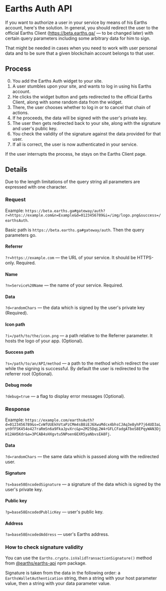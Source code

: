 # Earths Auth API

If you want to authorize a user in your service by means of his Earths account, here's the solution. In general, you should redirect the user to the official Earths Client (https://beta.earths.ga/ — to be changed later) with certain query parameters including some arbitrary data for him to sign.

That might be needed in cases when you need to work with user personal data and to be sure that a given blockchain account belongs to that user.

## Process

0.  You add the Earths Auth widget to your site.
1.  A user stumbles upon your site, and wants to log in using his Earths account.
2.  He clicks the widget button and gets redirected to the official Earths Client, along with some random data from the widget.
3.  There, the user chooses whether to log in or to cancel that chain of actions.
4.  If he proceeds, the data will be signed with the user's private key.
5.  The user then gets redirected back to your site, along with the signature and user's public key.
6.  You check the validity of the signature against the data provided for that user.
7.  If all is correct, the user is now authenticated in your service.

If the user interrupts the process, he stays on the Earths Client page.

## Details

Due to the length limitations of the query string all parameters are expressed with one character.

### Request

Example: `https://beta.earths.ga#gateway/auth?r=https://example.com&n=Example&d=0123456789&i=/img/logo.png&success=/earthsAuth`.

Basic path is `https://beta.earths.ga#gateway/auth`. Then the query parameters go.

#### Referrer

`?r=https://example.com` — the URL of your service. It should be HTTPS-only. Required.

#### Name

`?n=Service%20Name` — the name of your service. Required.

#### Data

`?d=randomChars` — the data which is signed by the user's private key (Required).

#### Icon path

`?i=/path/to/the/icon.png` — a path relative to the Referrer parameter. It hosts the logo of your app. (Optional).

#### Success path

`?s=/path/to/an/API/method` — a path to the method which redirect the user while the signing is successful. By default the user is redirected to the referrer root (Optional).

#### Debug mode

`?debug=true` — a flag to display error messages (Optional).

### Response

Example: `https://example.com/earthsAuth?d=0123456789&s=CvWfUUEkhVtaPzCMm4sB8iEJ6XwuMdcx4bhsCJAq3e8yhP7j64UD3aLyn9fFSK454o427raRmSn6a9FkaJpvXrc&p=2M25DqL2W4rGFLCFadgATboS8EPqyWAN3DjH12AH5Kdr&a=3PCAB4sHXgvtu5NPoen6EXR5yaNbvsEA8Fj`.

#### Data

`?d=randomChars` — the same data which is passed along with the redirected user.

#### Signature

`?s=base58EncodedSignature` — a signature of the data which is signed by the user's private key.

#### Public key

`?p=base58EncodedPublicKey` — user's public key.

#### Address

`?a=base58EncodedAddress` — user's Earths address.

### How to check signature validity

You can use the `Earths.crypto.isValidTransactionSignature()` method from [@earths/earths-api](https://www.npmjs.com/package/@earths/earths-api) npm package.

Signature is taken from the data in the following order: a `EarthsWalletAuthentication` string, then a string with your host parameter value, then a string with your data parameter value.
